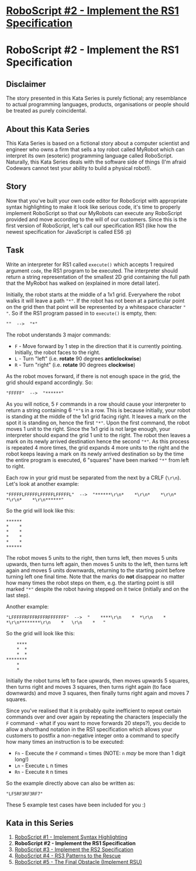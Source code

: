 # [RoboScript #2 - Implement the RS1 Specification](https://www.codewars.com/kata/5870fa11aa0428da750000da)

# RoboScript #2 - Implement the RS1 Specification

## Disclaimer

The story presented in this Kata Series is purely fictional; any resemblance to actual programming languages, products, organisations or people should be treated as purely coincidental.

## About this Kata Series

This Kata Series is based on a fictional story about a computer scientist and engineer who owns a firm that sells a toy robot called MyRobot which can interpret its own (esoteric) programming language called RoboScript.  Naturally, this Kata Series deals with the software side of things (I'm afraid Codewars cannot test your ability to build a physical robot!).

## Story

Now that you've built your own code editor for RoboScript with appropriate syntax highlighting to make it look like serious code, it's time to properly implement RoboScript so that our MyRobots can execute any RoboScript provided and move according to the will of our customers.  Since this is the first version of RoboScript, let's call our specification RS1 (like how the newest specification for JavaScript is called ES6 :p)

## Task

Write an interpreter for RS1 called `execute()` which accepts 1 required argument `code`, the RS1 program to be executed.  The interpreter should return a string representation of the smallest 2D grid containing the full path that the MyRobot has walked on (explained in more detail later).

Initially, the robot starts at the middle of a 1x1 grid.  Everywhere the robot walks it will leave a path `"*"`.  If the robot has not been at a particular point on the grid then that point will be represented by a whitespace character `" "`.  So if the RS1 program passed in to `execute()` is empty, then:

```
""  -->  "*"
```

The robot understands 3 major commands:

- `F` - Move forward by 1 step in the direction that it is currently pointing.  Initially, the robot faces to the right.
- `L` - Turn "left" (i.e. **rotate** 90 degrees **anticlockwise**)
- `R` - Turn "right" (i.e. **rotate** 90 degrees **clockwise**)

As the robot moves forward, if there is not enough space in the grid, the grid should expand accordingly. So:

```
"FFFFF"  -->  "******"
```

As you will notice, 5 `F` commands in a row should cause your interpreter to return a string containing 6 `"*"`s in a row.  This is because initially, your robot is standing at the middle of the 1x1 grid facing right.  It leaves a mark on the spot it is standing on, hence the first `"*"`.  Upon the first command, the robot moves 1 unit to the right.  Since the 1x1 grid is not large enough, your interpreter should expand the grid 1 unit to the right.  The robot then leaves a mark on its newly arrived destination hence the second `"*"`.  As this process is repeated 4 more times, the grid expands 4 more units to the right and the robot keeps leaving a mark on its newly arrived destination so by the time the entire program is executed, 6 "squares" have been marked `"*"` from left to right.

Each row in your grid must be separated from the next by a CRLF (`\r\n`).  Let's look at another example:

```
"FFFFFLFFFFFLFFFFFLFFFFFL"  -->  "******\r\n*    *\r\n*    *\r\n*    *\r\n*    *\r\n******"
```

So the grid will look like this:
```
******
*    *
*    *
*    *
*    *
******
```

The robot moves 5 units to the right, then turns left, then moves 5 units upwards, then turns left again, then moves 5 units to the left, then turns left again and moves 5 units downwards, returning to the starting point before turning left one final time.  Note that the marks do **not** disappear no matter how many times the robot steps on them, e.g. the starting point is still marked `"*"` despite the robot having stepped on it twice (initially and on the last step).

Another example:

```
"LFFFFFRFFFRFFFRFFFFFFF"  -->  "    ****\r\n    *  *\r\n    *  *\r\n********\r\n    *   \r\n    *   "
```
So the grid will look like this:
```
    ****
    *  *
    *  *
********
    *
    *
```

Initially the robot turns left to face upwards, then moves upwards 5 squares, then turns right and moves 3 squares, then turns right again (to face downwards) and move 3 squares, then finally turns right again and moves 7 squares.

Since you've realised that it is probably quite inefficient to repeat certain commands over and over again by repeating the characters (especially the `F` command - what if you want to move forwards 20 steps?), you decide to allow a shorthand notation in the RS1 specification which allows your customers to postfix a non-negative integer onto a command to specify how many times an instruction is to be executed:

- `Fn` - Execute the `F` command `n` times (NOTE: `n` *may* be more than 1 digit long!)
- `Ln` - Execute `L` n times
- `Rn` - Execute `R` n times

So the example directly above can also be written as:

```
"LF5RF3RF3RF7"
```

These 5 example test cases have been included for you :)

## Kata in this Series

1. [RoboScript #1 - Implement Syntax Highlighting](https://www.codewars.com/kata/roboscript-number-1-implement-syntax-highlighting)
2. **RoboScript #2 - Implement the RS1 Specification**
3. [RoboScript #3 - Implement the RS2 Specification](https://www.codewars.com/kata/58738d518ec3b4bf95000192)
4. [RoboScript #4 - RS3 Patterns to the Rescue](https://www.codewars.com/kata/594b898169c1d644f900002e)
5. [RoboScript #5 - The Final Obstacle (Implement RSU)](https://www.codewars.com/kata/5a12755832b8b956a9000133)